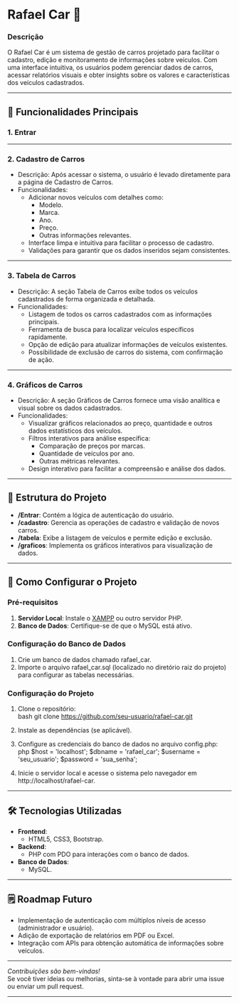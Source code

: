 # Rafael Car 🚗

### Descrição

O Rafael Car é um sistema de gestão de carros projetado para facilitar o cadastro, edição e monitoramento de informações sobre veículos. Com uma interface intuitiva, os usuários podem gerenciar dados de carros, acessar relatórios visuais e obter insights sobre os valores e características dos veículos cadastrados.  

---

## 🎯 Funcionalidades Principais

### 1. Entrar   

---

### 2. Cadastro de Carros  
- Descrição: Após acessar o sistema, o usuário é levado diretamente para a página de Cadastro de Carros.
- Funcionalidades:
  - Adicionar novos veículos com detalhes como:
    - Modelo.
    - Marca.
    - Ano.
    - Preço.
    - Outras informações relevantes.
  - Interface limpa e intuitiva para facilitar o processo de cadastro.
  - Validações para garantir que os dados inseridos sejam consistentes.

---

### 3. Tabela de Carros
- Descrição: A seção Tabela de Carros exibe todos os veículos cadastrados de forma organizada e detalhada.
- Funcionalidades:
  - Listagem de todos os carros cadastrados com as informações principais.
  - Ferramenta de busca para localizar veículos específicos rapidamente.
  - Opção de edição para atualizar informações de veículos existentes.
  - Possibilidade de exclusão de carros do sistema, com confirmação de ação.

---

### 4. Gráficos de Carros  
- Descrição: A seção Gráficos de Carros fornece uma visão analítica e visual sobre os dados cadastrados.
- Funcionalidades:
  - Visualizar gráficos relacionados ao preço, quantidade e outros dados estatísticos dos veículos.
  - Filtros interativos para análise específica:
    - Comparação de preços por marcas.
    - Quantidade de veículos por ano.
    - Outras métricas relevantes.
  - Design interativo para facilitar a compreensão e análise dos dados.

---

## 📂 Estrutura do Projeto

- **/Entrar**: Contém a lógica de autenticação do usuário.
- **/cadastro**: Gerencia as operações de cadastro e validação de novos carros.
- **/tabela**: Exibe a listagem de veículos e permite edição e exclusão.
- **/graficos**: Implementa os gráficos interativos para visualização de dados.

---

## 🚀 Como Configurar o Projeto

### Pré-requisitos  
1. **Servidor Local**: Instale o [XAMPP](https://www.apachefriends.org/) ou outro servidor PHP.  
2. **Banco de Dados**: Certifique-se de que o MySQL está ativo.

### Configuração do Banco de Dados  
1. Crie um banco de dados chamado rafael_car.  
2. Importe o arquivo rafael_car.sql (localizado no diretório raiz do projeto) para configurar as tabelas necessárias.  

### Configuração do Projeto  
1. Clone o repositório:  
   bash
   git clone https://github.com/seu-usuario/rafael-car.git
   
2. Instale as dependências (se aplicável).  
3. Configure as credenciais do banco de dados no arquivo config.php:  
   php
   $host = 'localhost';
   $dbname = 'rafael_car';
   $username = 'seu_usuario';
   $password = 'sua_senha';
   
4. Inicie o servidor local e acesse o sistema pelo navegador em http://localhost/rafael-car.

---

## 🛠 Tecnologias Utilizadas

- **Frontend**:
  - HTML5, CSS3, Bootstrap.
- **Backend**:
  - PHP com PDO para interações com o banco de dados.
- **Banco de Dados**:
  - MySQL.

---

## 🗒 Roadmap Futuro

- Implementação de autenticação com múltiplos níveis de acesso (administrador e usuário).
- Adição de exportação de relatórios em PDF ou Excel.
- Integração com APIs para obtenção automática de informações sobre veículos.

---

*Contribuições são bem-vindas!*  
Se você tiver ideias ou melhorias, sinta-se à vontade para abrir uma issue ou enviar um pull request.  

---


